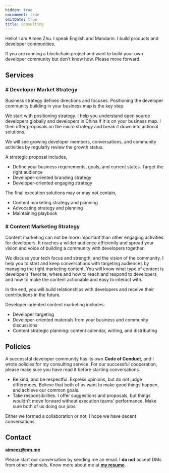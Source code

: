 ```yaml
---
hidden: true
nocomment: true
omitDate: true
title: Consulting
---
```


Hello!
I am Aimee Zhu. I speak English and Mandarin.
I build products and developer communities.

If you are running a blockchain project and
want to build your own developer community but don't know how.
Please move forward.


## Services

### # Developer Market Strategy

Business strategy defines directions and focuses.
Positioning the developer community building
in your business map is the key step.

We start with positioning strategy.
I help you understand open source developers globally
and developers in China if it is on your business map.
I then offer proposals on the micro strategy
and break it down into actional solutions.

We will see growing developer members, conversations,
and community activities by regularly review the growth status.

A strategic proposal includes,
- Define your business requirements, goals, and current states.
  Target the right audience
- Developer-oriented branding strategy
- Developer-oriented engaging strategy

The final execution solutions may or may not contain,
- Content marketing strategy and planning
- Advocating strategy and planning
- Maintaining playbook

### # Content Marketing Strategy

Content marketing can not be more important
than other engaging activities for developers.
It reaches a wilder audience efficiently and spread
your vision and voice of building a community with developers together.

We discuss your tech focus and strength,
and the vision of the community.
I help you to start and keep conversations with targeting audiences
by managing the right marketing content.
You will know what type of content is developers’ favorite,
where and how to reach and respond to developers,
and how to make the content actionable and easy to interact with.

In the end, you will build relationships with developers
and receive their contributions in the future.

Developer-oriented content marketing includes:
- Developer targeting
- Developer-oriented materials from your business and community discussions
- Content strategic planning:
  content calendar, writing, and distributing

## Policies

A successful developer community has its own **Code of Conduct**,
and I wrote policies for my consulting service.
For our successful cooperation,
please make sure you have read it before starting conversations.

- Be kind, and be respectful.
  Express opinions, but do not judge differences.
  Believe that both of us want to make good things happen,
  and achieve our common goals.
- Take responsibilities.
  I offer suggestions and proposals, but things wouldn't
  move forward without execution teams' performance.
  Make sure both of us doing our jobs.

Either we formed a collaboration or not,
I hope we have decent conversations.

## Contact

**aimeez@pm.me**

Please start our conversation by sending me an email.
I **do not** accept DMs from other channels.
Know more about me at [**my resume**](/resume).


